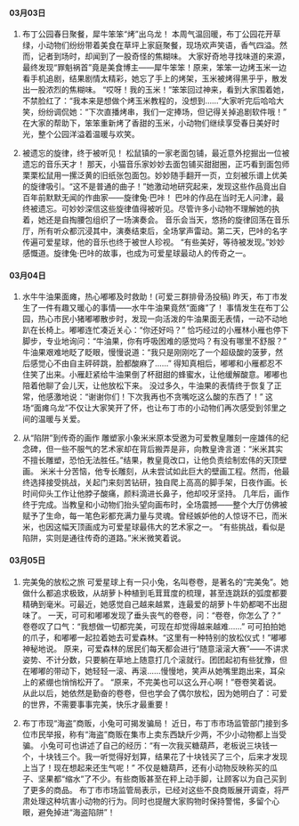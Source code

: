 #### 03月03日
1. 布丁公园春日聚餐，犀牛笨笨“烤”出乌龙！
本周气温回暖，布丁公园花开草绿，小动物们纷纷带着美食在草坪上家庭聚餐，现场欢声笑语，香气四溢。然而，记者到场时，却闻到了一股奇怪的焦糊味。
大家好奇地寻找味道的来源，最终发现“罪魁祸首”竟是美食博主——犀牛笨笨！原来，笨笨一边烤玉米一边看手机追剧，结果剧情太精彩，她忘了手上的烤架，玉米被烤得黑乎乎，散发出一股浓烈的焦糊味。
“哎呀！我的玉米！”笨笨回过神来，看到大家围着她，不禁脸红了：“我本来是想做个烤玉米教程的，没想到……”大家听完后哈哈大笑，纷纷调侃她：“下次直播烤串，我们一定捧场，但记得关掉追剧软件哦！”
在大家的帮助下，笨笨重新烤了香甜的玉米，小动物们继续享受春日美好时光，整个公园洋溢着温暖与欢笑。

2. 被遗忘的旋律，终于被听见！
松鼠镇的一家老面包铺，最近意外挖掘出一位被遗忘的音乐天才！
那天，小猫音乐家妙妙去面包铺买甜甜圈，正巧看到面包师栗栗松鼠用一摞泛黄的旧纸张包面包。妙妙随手翻开一页，立刻被乐谱上优美的旋律吸引。“这不是普通的曲子！”她激动地研究起来，发现这些作品竟出自百年前默默无闻的作曲家——旋律兔·巴咔！
巴咔的作品在当时无人问津，最终被遗忘。可妙妙深信这些旋律值得被听见。尽管许多小动物不理解她的执着，她还是自掏腰包组织了一场演奏会。
音乐会当天，悠扬的旋律回荡在音乐厅，所有听众都沉浸其中，演奏结束后，全场掌声雷动。第二天，巴咔的名字传遍可爱星球，他的音乐也终于被世人珍视。
“有些美好，等待被发现。”妙妙感慨道。旋律兔·巴咔的故事，也成为可爱星球最动人的传奇之一。

#### 03月04日
1. 水牛牛油果面瘫，热心嘟嘟及时救助！(可爱三群排骨汤投稿)
昨天，布丁市发生了一件有趣又暖心的事情——水牛牛油果竟然“面瘫”了！
事情发生在布丁公园，热心市民小猪嘟嘟散步时，发现一向活泼的牛油果面无表情，一动不动地趴在长椅上。嘟嘟连忙凑近关心：“你还好吗？”
恰巧经过的小雁林小雁也停下脚步，专业地询问：“牛油果，你有呼吸困难的感觉吗？有没有哪里不舒服？”
牛油果艰难地眨了眨眼，慢慢说道：“我只是刚刚吃了一个超级酸的菠萝，然后感觉心不由自主砰砰跳，脸都酸麻了……”
得知真相后，嘟嘟和小雁都忍不住笑了出来。小雁赶紧给牛油果倒了杯甜甜的蜂蜜水，让他缓解酸意。嘟嘟也陪着他聊了会儿天，让他放松下来。
没过多久，牛油果的表情终于恢复了正常，他感激地说：“谢谢你们！下次我再也不贪嘴吃这么酸的东西了！”
这场“面瘫乌龙”不仅让大家笑开了怀，也让布丁市的小动物们再次感受到邻里之间的温暖与关爱。

2. 从“陷阱”到传奇的画作
雕塑家小象米米原本受邀为可爱教皇雕刻一座雄伟的纪念碑，但一些不服气的艺术家却在背后搬弄是非，向教皇谗言道：“米米其实不擅长雕塑，恐怕无法胜任。”结果，教皇竟改口，让他负责绘制宏伟的天顶壁画。
米米十分苦恼，他专长雕刻，从未尝试如此巨大的壁画工程。然而，他最终选择接受挑战，关起门来刻苦钻研，独自爬上高高的脚手架，日夜作画。长时间仰头工作让他脖子酸痛，颜料滴进长鼻子，他却咬牙坚持。
几年后，画作终于完成。当教皇和小动物们抬头望向画布时，全场震撼——整个大厅仿佛被赋予了生命，每一笔色彩都充满力量与灵魂。曾经嫉妒他的人惊讶不已，而米米，也因这幅天顶画成为可爱星球最伟大的艺术家之一。
“有些挑战，看似是陷阱，实则是通往传奇的道路。”米米微笑着说。

#### 03月05日
1. 完美兔的放松之旅
可爱星球上有一只小兔，名叫卷卷，是著名的“完美兔”。她做什么都追求极致，从胡萝卜种植到毛茸茸度的梳理，甚至连跳跃的弧度都要精确到毫米。可最近，她感觉自己越来越累，连最爱的胡萝卜牛奶都喝不出甜味了。
一天，可可和嘟嘟发现了垂头丧气的卷卷，问：“卷卷，你怎么了？”
卷卷叹了口气：“我想做一切都完美，可现在却觉得越来越难……”
可可拍拍她的爪子，和嘟嘟一起拉着她去可爱森林。“这里有一种特别的放松仪式！”嘟嘟神秘地说。
原来，可爱森林的居民们每天都会进行“随意滚滚大赛”——不讲求姿势、不计分数，只要躺在草地上随意打几个滚就行。团团起初有些犹豫，但在嘟嘟的带动下，她轻轻一滚、再滚……慢慢地，笑声从她嘴里跑出来，耳朵上的紧绷也悄悄松开了。
“原来，不完美也可以这么开心啊！”卷卷笑着说。
从此以后，她依然是勤奋的卷卷，但也学会了偶尔放松，因为她明白了：可爱的世界，不需要事事完美，快乐才最重要！

2. 布丁市现“海盗”商贩，小兔可可揭发骗局！
近日，布丁市市场监管部门接到多位市民举报，称有“海盗”商贩在集市上卖东西缺斤少两，不少小动物都上当受骗。
小兔可可也讲述了自己的经历：“有一次我买糖葫芦，老板说三块钱一个，十块钱三个。我一听觉得好划算，结果花了十块钱买了三个，后来才发现上当了！现在想起来还生气呢！”
不仅是糖葫芦，还有小动物反映称买的瓜子、坚果都“缩水”了不少。有些商贩甚至在秤上动手脚，让顾客以为自己买到了更多的商品。
布丁市市场监管局表示，已经对这些不良商贩展开调查，将严肃处理这种坑害小动物的行为。同时也提醒大家购物时保持警惕，多留个心眼，避免掉进“海盗陷阱”！